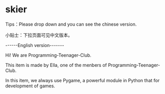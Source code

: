 # skier
Tips：Please drop down and you can see the chinese version.

小贴士：下拉页面可见中文版本。

------English version-------

Hi! We are Programming-Teenager-Club.

This item is made by Ella, one of the menbers of Programming-Teenager-Club.

In this item, we always use Pygame, a powerful module in Python that for development of games.
